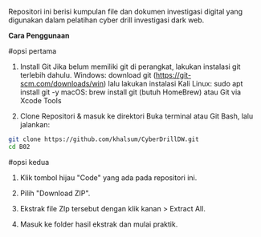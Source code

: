 Repositori ini berisi kumpulan file dan dokumen investigasi digital yang digunakan dalam pelatihan cyber drill investigasi dark web.

**Cara Penggunaan**

#opsi pertama
1. Install Git
Jika belum memiliki git di perangkat, lakukan instalasi git terlebih dahulu.
Windows: download git (https://git-scm.com/downloads/win) lalu lakukan instalasi
Kali Linux: sudo apt install git -y
macOS: brew install git (butuh HomeBrew) atau Git via Xcode Tools

2. Clone Repositori & masuk ke direktori
Buka terminal atau Git Bash, lalu jalankan:

```bash
git clone https://github.com/khalsum/CyberDrillDW.git
cd B02
```

#opsi kedua
1. Klik tombol hijau "Code" yang ada pada repositori ini.
   
2. Pilih "Download ZIP".
   
3. Ekstrak file ZIp tersebut dengan klik kanan > Extract All.
   
4. Masuk ke folder hasil ekstrak dan mulai praktik.






